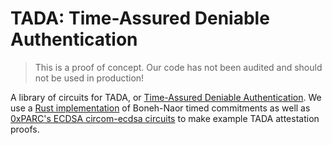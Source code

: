 # TADA: Time-Assured Deniable Authentication

> This is a proof of concept. Our code has not been audited and should not be used in production!

A library of circuits for TADA, or [Time-Assured Deniable Authentication](https://hackmd.io/b9e47uvCQ7u8psDqM05toA). We use a [Rust implementation](https://github.com/topanisto/timed-commitments) of Boneh-Naor timed commitments as well as [0xPARC's ECDSA circom-ecdsa circuits](https://github.com/0xPARC/circom-ecdsa/tree/d87eb7068cb35c951187093abe966275c1839ead) to make example TADA attestation proofs.